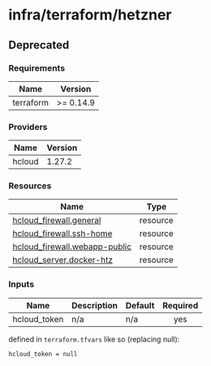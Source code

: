 # infra/terraform/hetzner

## Deprecated

<!-- BEGIN_TF_DOCS -->

### Requirements

| Name | Version |
|------|---------|
| terraform | >= 0.14.9 |

### Providers

| Name | Version |
|------|---------|
| hcloud | 1.27.2 |

### Resources

| Name | Type |
|------|------|
| [hcloud_firewall.general](https://registry.terraform.io/providers/hetznercloud/hcloud/latest/docs/resources/firewall) | resource |
| [hcloud_firewall.ssh-home](https://registry.terraform.io/providers/hetznercloud/hcloud/latest/docs/resources/firewall) | resource |
| [hcloud_firewall.webapp-public](https://registry.terraform.io/providers/hetznercloud/hcloud/latest/docs/resources/firewall) | resource |
| [hcloud_server.docker-htz](https://registry.terraform.io/providers/hetznercloud/hcloud/latest/docs/resources/server) | resource |

### Inputs

| Name | Description | Default | Required |
|------|-------------|---------|:--------:|
| hcloud\_token | n/a | n/a | yes |

defined in `terraform.tfvars` like so (replacing null):

```hcl
hcloud_token = null

```

<!-- END_TF_DOCS -->
